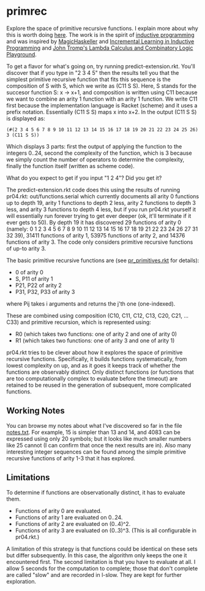 primrec
=======

Explore the space of primitive recursive functions. I explain more about why this is worth doing [here](https://github.com/mcoram/primrec/blob/master/raison%20d'e%CC%82tre.md). The work is in the spirit of [inductive programming](http://www.inductive-programming.org/) and was inspired by [MagicHaskeller](http://nautilus.cs.miyazaki-u.ac.jp/~skata/MagicHaskeller.html) and [Incremental Learning in Inductive Programming](http://www.cogsys.wiai.uni-bamberg.de/aaip09/aaip09_submissions/incremental.pdf) and [John Tromp's Lambda Calculus and Combinatory Logic Playground](http://homepages.cwi.nl/~tromp/cl/cl.html).

To get a flavor for what's going on, try running predict-extension.rkt. You'll discover that if you type in "2 3 4 5" then the results tell you that the simplest
primitive recursive function that fits this sequence is the
composition of S with S, which we write as (C11 S S). Here, S stands
for the succesor function S: x -> x+1, and composition is written
using C11 because we want to combine an arity 1 function with an arity
1 function. We write C11 first because the implementation language is
Racket (scheme) and it uses a prefix notation. Essentially (C11 S S) maps x into x+2. 
In the output (C11 S S) is displayed as:

    (#(2 3 4 5 6 7 8 9 10 11 12 13 14 15 16 17 18 19 20 21 22 23 24 25 26) 3 (C11 S S))

Which displays 3 parts: first the output of applying the function to the integers 0..24,
second the complexity of the function, which is 3 because we simply count the number of
operators to determine the complexity, finally the function itself (written as scheme code).

What do you expect to get if you input "1 2 4"? Did you get it?

The predict-extension.rkt code does this using the results of running pr04.rkt: out/functions.serial
which currently documents all arity 0 functions up to depth 19, arity 1 functions to depth 2 less,
arity 2 functions to depth 3 less, and arity 3 functions to depth 4 less, but if you run pr04.rkt yourself
it will essentially run forever trying to get ever deeper (ok, it'll terminate if it ever gets to 50).
By depth 19 it has discovered 29 functions of arity 0 (namely: 0 1 2 3 4 5 6 7 8 9 10 11 12 13 14 15 16 17 18 19 21 22 23 24 26 27 31 32 39), 31411 functions of arity 1, 53975 functions of arity 2, and 14376 functions of arity 3. The code only considers primitive recursive functions of up-to arity 3.

The basic primitive recursive functions are (see [pr_primitives.rkt](https://github.com/mcoram/primrec/blob/master/pr_primitives.rkt) for details):
*  0 of arity 0
*  S, P11 of arity 1
*  P21, P22 of arity 2
*  P31, P32, P33 of arity 3

where Pij takes i arguments and returns the j'th one (one-indexed).

These are combined using composition (C10, C11, C12, C13, C20, C21, ... C33) and primitive recursion,
which is represented using:
*  R0 (which takes two functions: one of arity 2 and one of arity 0)
*  R1 (which takes two functions: one of arity 3 and one of arity 1)

pr04.rkt tries to be clever about how it explores the space of primitive recursive functions. Specifically,
it builds functions systematically, from lowest complexity on up, and as it goes it keeps track of whether
the functions are observably distinct. Only distinct functions (or functions that are too computationally complex to evaluate before the timeout) are retained to be reused in the generation of
subsequent, more complicated functions.

Working Notes
-------------
You can browse my notes about what I've discovered so far in the file [notes.txt](https://github.com/mcoram/primrec/blob/master/notes.txt). For example, 15 is simpler than 13 and 14, and 4083 can be expressed using only 20 symbols; but it looks like much smaller numbers like 25 cannot (I can confirm that once the next results are in). Also many interesting integer sequences can be found among the simple primitive recursive functions of arity 1-3 that it has explored.

Limitations
-----------

To determine if functions are observationally distinct, it has to evaluate them.
* Functions of arity 0 are evaluated.
* Functions of arity 1 are evaluated on 0..24.
* Functions of arity 2 are evaluated on (0..4)^2.
* Functions of arity 3 are evaluated on (0..3)^3.
(This is all configurable in pr04.rkt.)

A limitation of this strategy is that functions could be identical on these sets but differ subsequently. In this case,
the algorithm only keeps the one it encountered first. The second limitation is that you have to evaluate at all.
I allow 5 seconds for the computation to complete; those that don't complete are called "slow" and are recorded in l-slow.
They are kept for further exploration.

